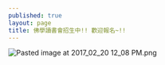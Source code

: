 ```yaml
---
published: true
layout: page
title: 佛學讀書會招生中!! 歡迎報名~!!
---
```


![Pasted image at 2017_02_20 12_08 PM.png]({{site.baseurl}}/static_files/upload_images/佛學讀書會.png)
